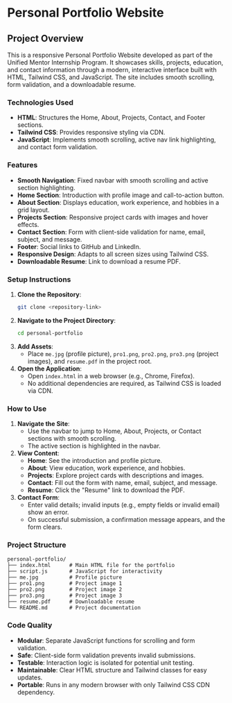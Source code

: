 # Personal Portfolio Website

## Project Overview
This is a responsive Personal Portfolio Website developed as part of the Unified Mentor Internship Program. It showcases skills, projects, education, and contact information through a modern, interactive interface built with HTML, Tailwind CSS, and JavaScript. The site includes smooth scrolling, form validation, and a downloadable resume.

### Technologies Used
- **HTML**: Structures the Home, About, Projects, Contact, and Footer sections.
- **Tailwind CSS**: Provides responsive styling via CDN.
- **JavaScript**: Implements smooth scrolling, active nav link highlighting, and contact form validation.

### Features
- **Smooth Navigation**: Fixed navbar with smooth scrolling and active section highlighting.
- **Home Section**: Introduction with profile image and call-to-action button.
- **About Section**: Displays education, work experience, and hobbies in a grid layout.
- **Projects Section**: Responsive project cards with images and hover effects.
- **Contact Section**: Form with client-side validation for name, email, subject, and message.
- **Footer**: Social links to GitHub and LinkedIn.
- **Responsive Design**: Adapts to all screen sizes using Tailwind CSS.
- **Downloadable Resume**: Link to download a resume PDF.

### Setup Instructions
1. **Clone the Repository**:
   ```bash
   git clone <repository-link>
   ```
2. **Navigate to the Project Directory**:
   ```bash
   cd personal-portfolio
   ```
3. **Add Assets**:
   - Place `me.jpg` (profile picture), `pro1.png`, `pro2.png`, `pro3.png` (project images), and `resume.pdf` in the project root.
4. **Open the Application**:
   - Open `index.html` in a web browser (e.g., Chrome, Firefox).
   - No additional dependencies are required, as Tailwind CSS is loaded via CDN.

### How to Use
1. **Navigate the Site**:
   - Use the navbar to jump to Home, About, Projects, or Contact sections with smooth scrolling.
   - The active section is highlighted in the navbar.
2. **View Content**:
   - **Home**: See the introduction and profile picture.
   - **About**: View education, work experience, and hobbies.
   - **Projects**: Explore project cards with descriptions and images.
   - **Contact**: Fill out the form with name, email, subject, and message.
   - **Resume**: Click the "Resume" link to download the PDF.
3. **Contact Form**:
   - Enter valid details; invalid inputs (e.g., empty fields or invalid email) show an error.
   - On successful submission, a confirmation message appears, and the form clears.

### Project Structure
```
personal-portfolio/
├── index.html      # Main HTML file for the portfolio
├── script.js       # JavaScript for interactivity
├── me.jpg          # Profile picture
├── pro1.png        # Project image 1
├── pro2.png        # Project image 2
├── pro3.png        # Project image 3
├── resume.pdf      # Downloadable resume
└── README.md       # Project documentation
```

### Code Quality
- **Modular**: Separate JavaScript functions for scrolling and form validation.
- **Safe**: Client-side form validation prevents invalid submissions.
- **Testable**: Interaction logic is isolated for potential unit testing.
- **Maintainable**: Clear HTML structure and Tailwind classes for easy updates.
- **Portable**: Runs in any modern browser with only Tailwind CSS CDN dependency.

